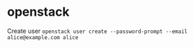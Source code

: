 # openstack
Create user 
`
 openstack user create --password-prompt --email alice@example.com alice
`

